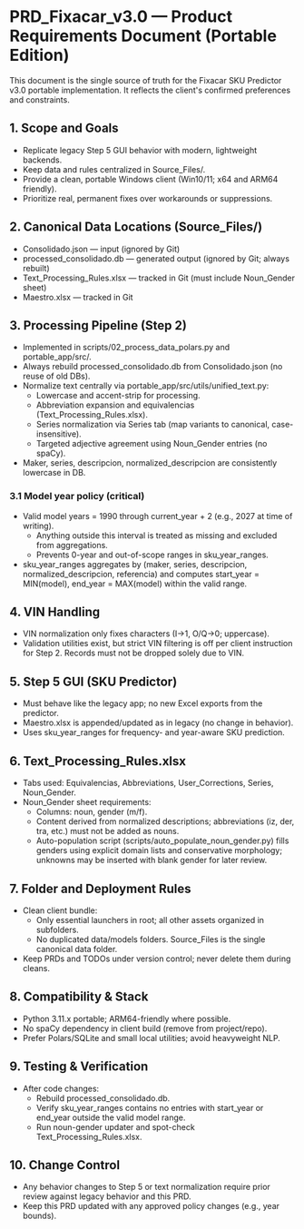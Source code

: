 # PRD_Fixacar_v3.0 — Product Requirements Document (Portable Edition)

This document is the single source of truth for the Fixacar SKU Predictor v3.0 portable implementation. It reflects the client's confirmed preferences and constraints.

## 1. Scope and Goals
- Replicate legacy Step 5 GUI behavior with modern, lightweight backends.
- Keep data and rules centralized in Source_Files/.
- Provide a clean, portable Windows client (Win10/11; x64 and ARM64 friendly).
- Prioritize real, permanent fixes over workarounds or suppressions.

## 2. Canonical Data Locations (Source_Files/)
- Consolidado.json — input (ignored by Git)
- processed_consolidado.db — generated output (ignored by Git; always rebuilt)
- Text_Processing_Rules.xlsx — tracked in Git (must include Noun_Gender sheet)
- Maestro.xlsx — tracked in Git

## 3. Processing Pipeline (Step 2)
- Implemented in scripts/02_process_data_polars.py and portable_app/src/.
- Always rebuild processed_consolidado.db from Consolidado.json (no reuse of old DBs).
- Normalize text centrally via portable_app/src/utils/unified_text.py:
  - Lowercase and accent-strip for processing.
  - Abbreviation expansion and equivalencias (Text_Processing_Rules.xlsx).
  - Series normalization via Series tab (map variants to canonical, case-insensitive).
  - Targeted adjective agreement using Noun_Gender entries (no spaCy).
- Maker, series, descripcion, normalized_descripcion are consistently lowercase in DB.

### 3.1 Model year policy (critical)
- Valid model years = 1990 through current_year + 2 (e.g., 2027 at time of writing).
  - Anything outside this interval is treated as missing and excluded from aggregations.
  - Prevents 0-year and out-of-scope ranges in sku_year_ranges.
- sku_year_ranges aggregates by (maker, series, descripcion, normalized_descripcion, referencia) and computes start_year = MIN(model), end_year = MAX(model) within the valid range.

## 4. VIN Handling
- VIN normalization only fixes characters (I→1, O/Q→0; uppercase).
- Validation utilities exist, but strict VIN filtering is off per client instruction for Step 2. Records must not be dropped solely due to VIN.

## 5. Step 5 GUI (SKU Predictor)
- Must behave like the legacy app; no new Excel exports from the predictor.
- Maestro.xlsx is appended/updated as in legacy (no change in behavior).
- Uses sku_year_ranges for frequency- and year-aware SKU prediction.

## 6. Text_Processing_Rules.xlsx
- Tabs used: Equivalencias, Abbreviations, User_Corrections, Series, Noun_Gender.
- Noun_Gender sheet requirements:
  - Columns: noun, gender (m/f).
  - Content derived from normalized descriptions; abbreviations (iz, der, tra, etc.) must not be added as nouns.
  - Auto-population script (scripts/auto_populate_noun_gender.py) fills genders using explicit domain lists and conservative morphology; unknowns may be inserted with blank gender for later review.

## 7. Folder and Deployment Rules
- Clean client bundle:
  - Only essential launchers in root; all other assets organized in subfolders.
  - No duplicated data/models folders. Source_Files is the single canonical data folder.
- Keep PRDs and TODOs under version control; never delete them during cleans.

## 8. Compatibility & Stack
- Python 3.11.x portable; ARM64-friendly where possible.
- No spaCy dependency in client build (remove from project/repo).
- Prefer Polars/SQLite and small local utilities; avoid heavyweight NLP.

## 9. Testing & Verification
- After code changes:
  - Rebuild processed_consolidado.db.
  - Verify sku_year_ranges contains no entries with start_year or end_year outside the valid model range.
  - Run noun-gender updater and spot-check Text_Processing_Rules.xlsx.

## 10. Change Control
- Any behavior changes to Step 5 or text normalization require prior review against legacy behavior and this PRD.
- Keep this PRD updated with any approved policy changes (e.g., year bounds).

